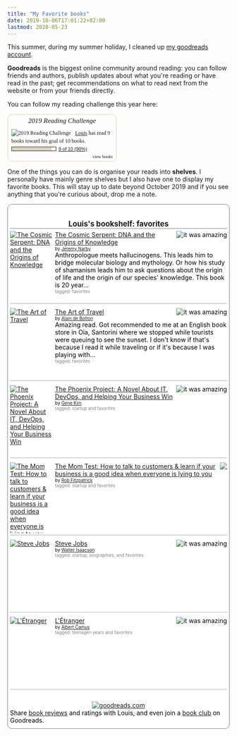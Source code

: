 ```yaml
---
title: "My Favorite books"
date: 2019-10-06T17:01:22+02:00
lastmod: 2020-05-23
---
```



This summer, during my summer holiday, I cleaned up [my goodreads account](https://www.goodreads.com/user/show/58757583-louis).

**Goodreads** is the biggest online community around reading: you can follow friends and authors, publish updates about what you're reading or have read in the past; get recommendations on what to read next from the website or from your friends directly.

You can follow my reading challenge this year here:

<div id="gr_challenge_8863" style="border: 2px solid #EBE8D5; border-radius:10px; padding: 0px 7px 0px 7px; max-width:230px; min-height: 100px">
  <div id="gr_challenge_progress_body_8863" style="font-size: 12px; font-family: georgia,serif;line-height: 18px">
    <h3 style="margin: 4px 0 10px; font-weight: normal; text-align: center">
      <a style="text-decoration: none; font-family:georgia,serif;font-style:italic; font-size: 1.1em" rel="nofollow" href="https://www.goodreads.com/challenges/8863-2019-reading-challenge">2019 Reading Challenge</a>
    </h3>
        <div class="challengePic">
          <a rel="nofollow" href="https://www.goodreads.com/challenges/8863-2019-reading-challenge"><img alt="2019 Reading Challenge" style="float:left; margin-right: 10px; border: 0 none" src="https://images.gr-assets.com/challenges/1542320733p2/8863.jpg" /></a>
        </div>
      <div>
        <a rel="nofollow" href="https://www.goodreads.com/user/show/58757583-louis">Louis</a> has
             read 9 books toward
             his goal of
             10 books.
      </div>
      <div style="width: 100px; margin: 4px 5px 5px 0; float: left; border: 1px solid #382110; height: 8px; overflow: hidden; background-color: #FFF">
        <div style="width: 90%; background-color: #D7D2C4; float: left"><span style="visibility:hidden">hide</span></div>
      </div>
      <div style="font-family: arial, verdana, helvetica, sans-serif;font-size:90%">
        <a rel="nofollow" href="https://www.goodreads.com/user_challenges/18238084">9 of 10 (90%)</a>
      </div>
        <div style="text-align: right;">
          <a style="text-decoration: none; font-size: 10px;" rel="nofollow" href="https://www.goodreads.com/user_challenges/18238084">view books</a>
        </div>
  </div>
	<script src="https://www.goodreads.com/user_challenges/widget/58757583-louis?challenge_id=8863&v=2"></script>
</div>

One of the things you can do is organise your reads into **shelves**. I personally have mainly genre shelves but I also have one to display my favorite books. This will stay up to date beyond October 2019 and if you see anything that you're curious about, drop me a note.

<style type="text/css" media="screen">
    .gr_custom_container_1570373703 {
    /* customize your Goodreads widget container here*/
    border: 1px solid gray;
    border-radius:10px;
    padding: 10px 5px 10px 5px;
    background-color: #FFFFFF;
    color: #000000;

    }
    .gr_custom_header_1570373703 {
    /* customize your Goodreads header here*/
    border-bottom: 1px solid gray;
    width: 100%;
    margin-bottom: 5px;
    text-align: center;
    font-size: 120%
    }
    .gr_custom_each_container_1570373703 {
    /* customize each individual book container here */
    width: 100%;
    clear: both;
    margin-bottom: 10px;
    overflow: auto;
    padding-bottom: 4px;
    border-bottom: 1px solid #aaa;
    }
    .gr_custom_book_container_1570373703 {
    /* customize your book covers here */
    overflow: hidden;
    height: 160px;
        float: left;
        margin-right: 4px;
        width: 98px;
    }
    .gr_custom_author_1570373703 {
    /* customize your author names here */
    font-size: 10px;
    }
    .gr_custom_tags_1570373703 {
    /* customize your tags here */
    font-size: 10px;
    color: gray;
    }
    .gr_custom_rating_1570373703 {
    /* customize your rating stars here */
    float: right;
    }
</style>

<div id="gr_custom_widget_1570373703">
    <div class="gr_custom_container_1570373703">
        <h2 class="gr_custom_header_1570373703">
            <a style="text-decoration: none;" rel="nofollow"
                href="https://www.goodreads.com/review/list/58757583-louis?shelf=favorites&amp;utm_medium=api&amp;utm_source=custom_widget">Louis&#39;s
                bookshelf: favorites</a>
        </h2>
        <div class="gr_custom_each_container_1570373703">
            <div class="gr_custom_book_container_1570373703">
                <a title="The Cosmic Serpent: DNA and the Origins of Knowledge" rel="nofollow"
                    href="https://www.goodreads.com/review/show/2968161233?utm_medium=api&amp;utm_source=custom_widget"><img
                        alt="The Cosmic Serpent: DNA and the Origins of Knowledge" border="0"
                        src="https://i.gr-assets.com/images/S/compressed.photo.goodreads.com/books/1309283476l/865516._SX98_.jpg" /></a>
            </div>
            <div class="gr_custom_rating_1570373703">
                <span class=" staticStars notranslate" title="it was amazing"><img alt="it was amazing"
                        src="https://www.goodreads.com/images/layout/gr_red_star_active.png" /><img alt=""
                        src="https://www.goodreads.com/images/layout/gr_red_star_active.png" /><img alt=""
                        src="https://www.goodreads.com/images/layout/gr_red_star_active.png" /><img alt=""
                        src="https://www.goodreads.com/images/layout/gr_red_star_active.png" /><img alt=""
                        src="https://www.goodreads.com/images/layout/gr_red_star_active.png" /></span>
            </div>
            <div class="gr_custom_title_1570373703">
                <a rel="nofollow"
                    href="https://www.goodreads.com/review/show/2968161233?utm_medium=api&amp;utm_source=custom_widget">The
                    Cosmic Serpent: DNA and the Origins of Knowledge</a>
            </div>
            <div class="gr_custom_author_1570373703">
                by <a rel="nofollow" href="https://www.goodreads.com/author/show/121059.Jeremy_Narby">Jeremy Narby</a>
            </div>
            <div class="gr_custom_review_1570373703">
                Anthropologue meets hallucinogens.
                This leads him to bridge molecular biology and mythology. Or how his study of shamanism leads him to ask
                questions about the origin of life and the origin of our species' knowledge.
                This book is 20 year...
            </div>
            <div class="gr_custom_tags_1570373703">
                tagged:
                favorites
            </div>
        </div>
        <div class="gr_custom_each_container_1570373703">
            <div class="gr_custom_book_container_1570373703">
                <a title="The Art of Travel" rel="nofollow"
                    href="https://www.goodreads.com/review/show/2968160647?utm_medium=api&amp;utm_source=custom_widget"><img
                        alt="The Art of Travel" border="0"
                        src="https://i.gr-assets.com/images/S/compressed.photo.goodreads.com/books/1388262692l/23422._SX98_.jpg" /></a>
            </div>
            <div class="gr_custom_rating_1570373703">
                <span class=" staticStars notranslate" title="it was amazing"><img alt="it was amazing"
                        src="https://www.goodreads.com/images/layout/gr_red_star_active.png" /><img alt=""
                        src="https://www.goodreads.com/images/layout/gr_red_star_active.png" /><img alt=""
                        src="https://www.goodreads.com/images/layout/gr_red_star_active.png" /><img alt=""
                        src="https://www.goodreads.com/images/layout/gr_red_star_active.png" /><img alt=""
                        src="https://www.goodreads.com/images/layout/gr_red_star_active.png" /></span>
            </div>
            <div class="gr_custom_title_1570373703">
                <a rel="nofollow"
                    href="https://www.goodreads.com/review/show/2968160647?utm_medium=api&amp;utm_source=custom_widget">The
                    Art of Travel</a>
            </div>
            <div class="gr_custom_author_1570373703">
                by <a rel="nofollow" href="https://www.goodreads.com/author/show/13199.Alain_de_Botton">Alain de
                    Botton</a>
            </div>
            <div class="gr_custom_review_1570373703">
                Amazing read. Got recommended to me at an English book store in Oia, Santorini where we stopped while
                tourists were queuing to see the sunset.
                I don't know if that's because I read it while traveling or if it's because I was playing with...
            </div>
            <div class="gr_custom_tags_1570373703">
                tagged:
                favorites
            </div>
        </div>
        <div class="gr_custom_each_container_1570373703">
            <div class="gr_custom_book_container_1570373703">
                <a title="The Phoenix Project: A Novel About IT, DevOps, and Helping Your Business Win" rel="nofollow"
                    href="https://www.goodreads.com/review/show/2932679449?utm_medium=api&amp;utm_source=custom_widget"><img
                        alt="The Phoenix Project: A Novel About IT, DevOps, and Helping Your Business Win" border="0"
                        src="https://i.gr-assets.com/images/S/compressed.photo.goodreads.com/books/1430743420l/25478858._SX98_.jpg" /></a>
            </div>
            <div class="gr_custom_rating_1570373703">
                <span class=" staticStars notranslate" title="it was amazing"><img alt="it was amazing"
                        src="https://www.goodreads.com/images/layout/gr_red_star_active.png" /><img alt=""
                        src="https://www.goodreads.com/images/layout/gr_red_star_active.png" /><img alt=""
                        src="https://www.goodreads.com/images/layout/gr_red_star_active.png" /><img alt=""
                        src="https://www.goodreads.com/images/layout/gr_red_star_active.png" /><img alt=""
                        src="https://www.goodreads.com/images/layout/gr_red_star_active.png" /></span>
            </div>
            <div class="gr_custom_title_1570373703">
                <a rel="nofollow"
                    href="https://www.goodreads.com/review/show/2932679449?utm_medium=api&amp;utm_source=custom_widget">The
                    Phoenix Project: A Novel About IT, DevOps, and Helping Your Business Win</a>
            </div>
            <div class="gr_custom_author_1570373703">
                by <a rel="nofollow" href="https://www.goodreads.com/author/show/328437.Gene_Kim">Gene Kim</a>
            </div>
            <div class="gr_custom_tags_1570373703">
                tagged:
                startup and favorites
            </div>
        </div>
        <div class="gr_custom_each_container_1570373703">
            <div class="gr_custom_book_container_1570373703">
                <a title="The Mom Test: How to talk to customers &amp; learn if your business is a good idea when everyone is lying to you"
                    rel="nofollow"
                    href="https://www.goodreads.com/review/show/2932684265?utm_medium=api&amp;utm_source=custom_widget"><img
                        alt="The Mom Test: How to talk to customers &amp; learn if your business is a good idea when everyone is lying to you"
                        border="0"
                        src="https://i.gr-assets.com/images/S/compressed.photo.goodreads.com/books/1466858948l/30748320._SX98_.jpg" /></a>
            </div>
            <div class="gr_custom_rating_1570373703">
                <span class=" staticStars notranslate"><img
                        src="https://www.goodreads.com/images/layout/gr_red_star_inactive.png" /><img alt=""
                        src="https://www.goodreads.com/images/layout/gr_red_star_inactive.png" /><img alt=""
                        src="https://www.goodreads.com/images/layout/gr_red_star_inactive.png" /><img alt=""
                        src="https://www.goodreads.com/images/layout/gr_red_star_inactive.png" /><img alt=""
                        src="https://www.goodreads.com/images/layout/gr_red_star_inactive.png" /></span>
            </div>
            <div class="gr_custom_title_1570373703">
                <a rel="nofollow"
                    href="https://www.goodreads.com/review/show/2932684265?utm_medium=api&amp;utm_source=custom_widget">The
                    Mom Test: How to talk to customers &amp; learn if your business is a good idea when everyone is
                    lying to you</a>
            </div>
            <div class="gr_custom_author_1570373703">
                by <a rel="nofollow" href="https://www.goodreads.com/author/show/243396.Rob_Fitzpatrick">Rob
                    Fitzpatrick</a>
            </div>
            <div class="gr_custom_tags_1570373703">
                tagged:
                startup and favorites
            </div>
        </div>
        <div class="gr_custom_each_container_1570373703">
            <div class="gr_custom_book_container_1570373703">
                <a title="Steve Jobs" rel="nofollow"
                    href="https://www.goodreads.com/review/show/1731911761?utm_medium=api&amp;utm_source=custom_widget"><img
                        alt="Steve Jobs" border="0"
                        src="https://i.gr-assets.com/images/S/compressed.photo.goodreads.com/books/1511288482l/11084145._SX98_.jpg" /></a>
            </div>
            <div class="gr_custom_rating_1570373703">
                <span class=" staticStars notranslate" title="it was amazing"><img alt="it was amazing"
                        src="https://www.goodreads.com/images/layout/gr_red_star_active.png" /><img alt=""
                        src="https://www.goodreads.com/images/layout/gr_red_star_active.png" /><img alt=""
                        src="https://www.goodreads.com/images/layout/gr_red_star_active.png" /><img alt=""
                        src="https://www.goodreads.com/images/layout/gr_red_star_active.png" /><img alt=""
                        src="https://www.goodreads.com/images/layout/gr_red_star_active.png" /></span>
            </div>
            <div class="gr_custom_title_1570373703">
                <a rel="nofollow"
                    href="https://www.goodreads.com/review/show/1731911761?utm_medium=api&amp;utm_source=custom_widget">Steve
                    Jobs</a>
            </div>
            <div class="gr_custom_author_1570373703">
                by <a rel="nofollow" href="https://www.goodreads.com/author/show/7111.Walter_Isaacson">Walter
                    Isaacson</a>
            </div>
            <div class="gr_custom_tags_1570373703">
                tagged:
                startup, biographies, and favorites
            </div>
        </div>
        <div class="gr_custom_each_container_1570373703">
            <div class="gr_custom_book_container_1570373703">
                <a title="L'Étranger" rel="nofollow"
                    href="https://www.goodreads.com/review/show/1731917448?utm_medium=api&amp;utm_source=custom_widget"><img
                        alt="L'Étranger" border="0"
                        src="https://i.gr-assets.com/images/S/compressed.photo.goodreads.com/books/1332596551l/15688._SY160_.jpg" /></a>
            </div>
            <div class="gr_custom_rating_1570373703">
                <span class=" staticStars notranslate" title="it was amazing"><img alt="it was amazing"
                        src="https://www.goodreads.com/images/layout/gr_red_star_active.png" /><img alt=""
                        src="https://www.goodreads.com/images/layout/gr_red_star_active.png" /><img alt=""
                        src="https://www.goodreads.com/images/layout/gr_red_star_active.png" /><img alt=""
                        src="https://www.goodreads.com/images/layout/gr_red_star_active.png" /><img alt=""
                        src="https://www.goodreads.com/images/layout/gr_red_star_active.png" /></span>
            </div>
            <div class="gr_custom_title_1570373703">
                <a rel="nofollow"
                    href="https://www.goodreads.com/review/show/1731917448?utm_medium=api&amp;utm_source=custom_widget">L'Étranger</a>
            </div>
            <div class="gr_custom_author_1570373703">
                by <a rel="nofollow" href="https://www.goodreads.com/author/show/957894.Albert_Camus">Albert Camus</a>
            </div>
            <div class="gr_custom_tags_1570373703">
                tagged:
                teenager-years and favorites
            </div>
        </div>
        <br style="clear: both" />
        <center>
            <a rel="nofollow" href="https://www.goodreads.com/"><img alt="goodreads.com" style="border:0"
                    src="https://www.goodreads.com/images/widget/widget_logo.gif" /></a>
        </center>
        <noscript>
            Share <a rel="nofollow" href="https://www.goodreads.com/">book reviews</a> and ratings with Louis, and even
            join a <a rel="nofollow" href="https://www.goodreads.com/group">book club</a> on Goodreads.
        </noscript>
    </div>

</div>
<script
    src="https://www.goodreads.com/review/custom_widget/58757583.Louis's%20bookshelf:%20favorites?cover_position=left&cover_size=medium&num_books=10&order=d&shelf=favorites&show_author=1&show_cover=1&show_rating=1&show_review=1&show_tags=1&show_title=1&sort=date_read&widget_bg_color=FFFFFF&widget_bg_transparent=&widget_border_width=1&widget_id=1570373703&widget_text_color=000000&widget_title_size=medium&widget_width=full"
    type="text/javascript" charset="utf-8"></script>
